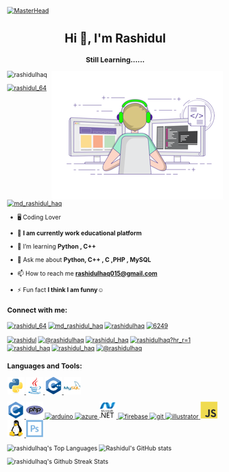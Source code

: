 [![MasterHead](https://mir-s3-cdn-cf.behance.net/project_modules/fs/54b6c068097599.5b50bca476b9b.gif)](https://rishavchanda.io)
<h1 align="center">Hi 👋, I'm Rashidul </h1>
<h3 align="center">Still Learning......</h3>
<img align="right" alt="Coding" width="400" src="https://raw.githubusercontent.com/pspiagicw/pspiagicw/master/gif3.gif">
<p align="left"> <img src="https://komarev.com/ghpvc/?username=rashidulhaq&label=Profile%20views&color=0e75b6&style=flat" alt="rashidulhaq" /> </p>

<p align="left"> <a href="https://instagram.com/rashidul_64" target="_blank"><img src="https://img.shields.io/badge/Follow-MD RASHIDUL HAQ-833AB4?style=for-the-badge&logo=instagram&logoColor=red" alt="rashidul_64" /></a> </p>

<p align="left"> <a href="https://twitter.com/md_rashidul_haq" target="blank"><img src="https://img.shields.io/twitter/follow/md_rashidul_haq?logo=twitter&style=for-the-badge" alt="md_rashidul_haq" /></a> </p>

- 🖥 Coding Lover

- 🔭 **I am currently work educational platform**

- 🌱 I’m learning **Python , C++**

- 💬 Ask me about **Python, C++ , C ,PHP , MySQL**

- 📫 How to reach me **rashidulhaq015@gmail.com**

- ⚡ Fun fact **I think I am funny☺**




<h3 align="left">Connect with me:</h3>
<a href="https://instagram.com/rashidul_64" target="blank"><img align="center" src="https://raw.githubusercontent.com/rahuldkjain/github-profile-readme-generator/master/src/images/icons/Social/instagram.svg" alt="rashidul_64" height="30" width="40" /></a>
<a href="https://twitter.com/md_rashidul_haq" target="blank"><img align="center" src="https://raw.githubusercontent.com/rahuldkjain/github-profile-readme-generator/master/src/images/icons/Social/twitter.svg" alt="md_rashidul_haq" height="30" width="40" /></a>
<a href="https://linkedin.com/in/rashidulhaq" target="blank"><img align="center" src="https://raw.githubusercontent.com/rahuldkjain/github-profile-readme-generator/master/src/images/icons/Social/linked-in-alt.svg" alt="rashidulhaq" height="30" width="40" /></a>
<a href="https://discord.gg/6249" target="blank"><img align="center" src="https://raw.githubusercontent.com/rahuldkjain/github-profile-readme-generator/master/src/images/icons/Social/discord.svg" alt="6249" height="30" width="40" /></a>



<p align="left">
  
<a href="https://stackoverflow.com//users/21231974/rashidul" target="blank"><img align="center" src="https://raw.githubusercontent.com/rahuldkjain/github-profile-readme-generator/master/src/images/icons/Social/stack-overflow.svg" alt="rashidul" height="30" width="40" /></a>
<a href="https://medium.com/@rashidulhaq" target="blank"><img align="center" src="https://raw.githubusercontent.com/rahuldkjain/github-profile-readme-generator/master/src/images/icons/Social/medium.svg" alt="@rashidulhaq" height="30" width="40" /></a>
<a href="https://www.codechef.com/users/rashidul_haq" target="blank"><img align="center" src="https://cdn.jsdelivr.net/npm/simple-icons@3.1.0/icons/codechef.svg" alt="rashidul_haq" height="30" width="40" /></a>
<a href="https://www.hackerrank.com/rashidulhaq?hr_r=1" target="blank"><img align="center" src="https://raw.githubusercontent.com/rahuldkjain/github-profile-readme-generator/master/src/images/icons/Social/hackerrank.svg" alt="rashidulhaq?hr_r=1" height="30" width="40" /></a>
<a href="https://codeforces.com/profile/rashidul_haq" target="blank"><img align="center" src="https://raw.githubusercontent.com/rahuldkjain/github-profile-readme-generator/master/src/images/icons/Social/codeforces.svg" alt="rashidul_haq" height="30" width="40" /></a>
<a href="https://www.leetcode.com/rashidul_haq" target="blank"><img align="center" src="https://raw.githubusercontent.com/rahuldkjain/github-profile-readme-generator/master/src/images/icons/Social/leet-code.svg" alt="rashidul_haq" height="30" width="40" /></a>
<a href="https://www.hackerearth.com/@rashidulhaq" target="blank"><img align="center" src="https://raw.githubusercontent.com/rahuldkjain/github-profile-readme-generator/master/src/images/icons/Social/hackerearth.svg" alt="@rashidulhaq" height="30" width="40" /></a>

</p>

<h3 align="left">Languages and Tools:</h3>
<a href="https://www.python.org" target="_blank" rel="noreferrer"> <img src="https://raw.githubusercontent.com/devicons/devicon/master/icons/python/python-original.svg" alt="python" width="40" height="40"/> </a> 
  <a href="https://www.java.com" target="_blank" rel="noreferrer"> <img src="https://raw.githubusercontent.com/devicons/devicon/master/icons/java/java-original.svg" alt="java" width="40" height="40"/> </a> 
   <a href="https://www.w3schools.com/cpp/" target="_blank" rel="noreferrer"> <img src="https://raw.githubusercontent.com/devicons/devicon/master/icons/cplusplus/cplusplus-original.svg" alt="cplusplus" width="40" height="40"/> </a> 
    <a href="https://www.mysql.com/" target="_blank" rel="noreferrer"> <img src="https://raw.githubusercontent.com/devicons/devicon/master/icons/mysql/mysql-original-wordmark.svg" alt="mysql" width="40" height="40"/> </a> 

<p align="left"> 
    <a href="https://www.cprogramming.com/" target="_blank" rel="noreferrer"> <img src="https://raw.githubusercontent.com/devicons/devicon/master/icons/c/c-original.svg" alt="c" width="40" height="40"/> </a>
    <a href="https://www.php.net" target="_blank" rel="noreferrer"> <img src="https://raw.githubusercontent.com/devicons/devicon/master/icons/php/php-original.svg" alt="php" width="40" height="40"/> </a>
  <a href="https://www.arduino.cc/" target="_blank" rel="noreferrer"> <img src="https://cdn.worldvectorlogo.com/logos/arduino-1.svg" alt="arduino" width="40" height="40"/> </a> 
<a href="https://azure.microsoft.com/en-in/" target="_blank" rel="noreferrer"> <img src="https://www.vectorlogo.zone/logos/microsoft_azure/microsoft_azure-icon.svg" alt="azure" width="40" height="40"/> </a> <a href="https://dotnet.microsoft.com/" target="_blank" rel="noreferrer"> <img src="https://raw.githubusercontent.com/devicons/devicon/master/icons/dot-net/dot-net-original-wordmark.svg" alt="dotnet" width="40" height="40"/> </a> 
  <a href="https://firebase.google.com/" target="_blank" rel="noreferrer"> <img src="https://www.vectorlogo.zone/logos/firebase/firebase-icon.svg" alt="firebase" width="40" height="40"/> </a> 
  <a href="https://git-scm.com/" target="_blank" rel="noreferrer"> <img src="https://www.vectorlogo.zone/logos/git-scm/git-scm-icon.svg" alt="git" width="40" height="40"/> 
  </a> <a href="https://www.adobe.com/in/products/illustrator.html" target="_blank" rel="noreferrer"> <img src="https://www.vectorlogo.zone/logos/adobe_illustrator/adobe_illustrator-icon.svg" alt="illustrator" width="40" height="40"/> </a> 
  <a href="https://developer.mozilla.org/en-US/docs/Web/JavaScript" target="_blank" rel="noreferrer"> <img src="https://raw.githubusercontent.com/devicons/devicon/master/icons/javascript/javascript-original.svg" alt="javascript" width="40" height="40"/> </a> 
  <a href="https://www.linux.org/" target="_blank" rel="noreferrer"> <img src="https://raw.githubusercontent.com/devicons/devicon/master/icons/linux/linux-original.svg" alt="linux" width="40" height="40"/> </a> 
  <a href="https://www.photoshop.com/en" target="_blank" rel="noreferrer"> <img src="https://raw.githubusercontent.com/devicons/devicon/master/icons/photoshop/photoshop-line.svg" alt="photoshop" width="40" height="40"/> </a> 
  </p>

<p align="left">
  <img src="https://github-readme-stats.vercel.app/api/top-langs/?username=rashidulhaq&langs_count=8&layout=compact&theme=radical&exclude_repo=rashidulhaq.github.io" alt="rashidulhaq's Top Languages" /> <img src="https://github-readme-stats.vercel.app/api?username=rashidulhaq&show_icons=true&theme=radical" alt="Rashidul's GitHub stats" />
</p>



<p align="">
  <img src="https://github-readme-streak-stats.herokuapp.com?user=rashidulhaq&theme=radical&fire=red&hide_border=true&ring=dd2727&currStreakNum=f9d71c&sideLabels=f9d71c&currStreakLabel=dd2727" alt="rashidulhaq's Github Streak Stats"/>
</p>



